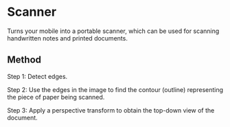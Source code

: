 # Scanner
Turns your mobile into a portable scanner, which can be used for scanning handwritten notes and printed documents.

## Method 
Step 1: Detect edges.


Step 2: Use the edges in the image to find the contour (outline) representing the piece of paper being scanned.


Step 3: Apply a perspective transform to obtain the top-down view of the document. 


